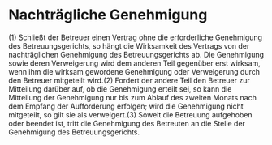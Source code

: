 # Nachträgliche Genehmigung

(1) Schließt der Betreuer einen Vertrag ohne die erforderliche Genehmigung des Betreuungsgerichts, so hängt die Wirksamkeit des Vertrags von der nachträglichen Genehmigung des Betreuungsgerichts ab. Die Genehmigung sowie deren Verweigerung wird dem anderen Teil gegenüber erst wirksam, wenn ihm die wirksam gewordene Genehmigung oder Verweigerung durch den Betreuer mitgeteilt wird.(2) Fordert der andere Teil den Betreuer zur Mitteilung darüber auf, ob die Genehmigung erteilt sei, so kann die Mitteilung der Genehmigung nur bis zum Ablauf des zweiten Monats nach dem Empfang der Aufforderung erfolgen; wird die Genehmigung nicht mitgeteilt, so gilt sie als verweigert.(3) Soweit die Betreuung aufgehoben oder beendet ist, tritt die Genehmigung des Betreuten an die Stelle der Genehmigung des Betreuungsgerichts. 

